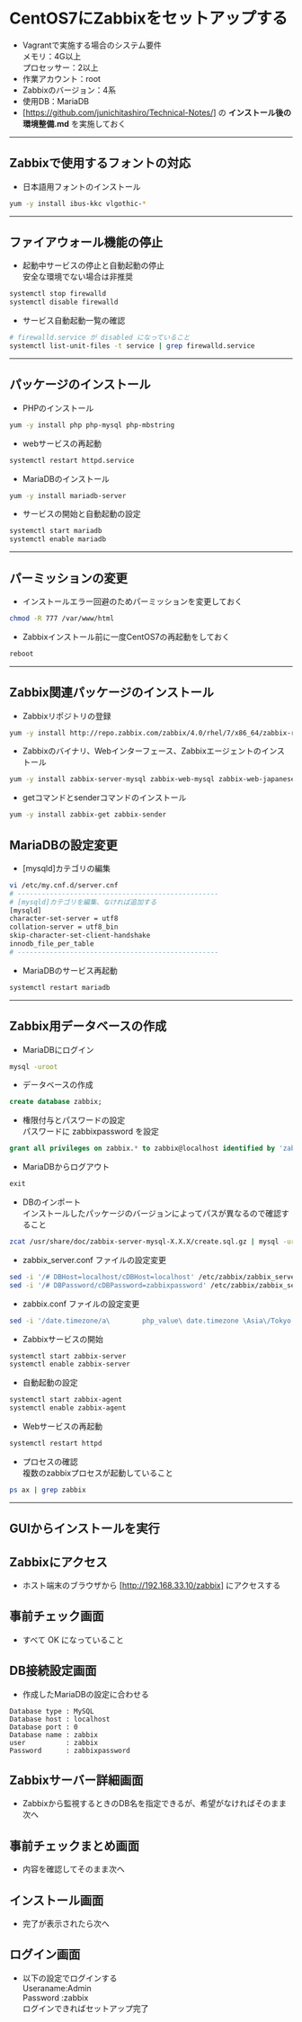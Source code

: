 # CentOS7にZabbixをセットアップする  
* Vagrantで実施する場合のシステム要件  
メモリ：4G以上  
プロセッサー：2以上
* 作業アカウント：root
* Zabbixのバージョン：4系
* 使用DB：MariaDB
* [https://github.com/junichitashiro/Technical-Notes/] の __インストール後の環境整備.md__ を実施しておく

***
## Zabbixで使用するフォントの対応  
* 日本語用フォントのインストール
```bash
yum -y install ibus-kkc vlgothic-*
```

***
## ファイアウォール機能の停止  
* 起動中サービスの停止と自動起動の停止  
安全な環境でない場合は非推奨
```bash
systemctl stop firewalld
systemctl disable firewalld
```

* サービス自動起動一覧の確認
```bash
# firewalld.service が disabled になっていること
systemctl list-unit-files -t service | grep firewalld.service
```

***
## パッケージのインストール  
* PHPのインストール
```bash
yum -y install php php-mysql php-mbstring
```

* webサービスの再起動
```bash
systemctl restart httpd.service
```

* MariaDBのインストール
```bash
yum -y install mariadb-server
```

* サービスの開始と自動起動の設定
```bash
systemctl start mariadb
systemctl enable mariadb
```

***
## パーミッションの変更  
* インストールエラー回避のためパーミッションを変更しておく
```bash
chmod -R 777 /var/www/html
```

* Zabbixインストール前に一度CentOS7の再起動をしておく  
```bash
reboot
```

***
## Zabbix関連パッケージのインストール  
* Zabbixリポジトリの登録
```bash
yum -y install http://repo.zabbix.com/zabbix/4.0/rhel/7/x86_64/zabbix-release-4.0-1.el7.noarch.rpm
```


* Zabbixのバイナリ、Webインターフェース、Zabbixエージェントのインストール
```bash
yum -y install zabbix-server-mysql zabbix-web-mysql zabbix-web-japanese zabbix-agent
```

* getコマンドとsenderコマンドのインストール
```bash
yum -y install zabbix-get zabbix-sender
```

## MariaDBの設定変更  
* [mysqld]カテゴリの編集
```bash
vi /etc/my.cnf.d/server.cnf
# --------------------------------------------------
# [mysqld]カテゴリを編集、なければ追加する
[mysqld]
character-set-server = utf8
collation-server = utf8_bin
skip-character-set-client-handshake
innodb_file_per_table
# --------------------------------------------------
```

* MariaDBのサービス再起動
```bash
systemctl restart mariadb
```

***
## Zabbix用データベースの作成  
* MariaDBにログイン
```bash
mysql -uroot
```

* データベースの作成
```sql
create database zabbix;
```

* 権限付与とパスワードの設定  
パスワードに zabbixpassword を設定
```sql
grant all privileges on zabbix.* to zabbix@localhost identified by 'zabbixpassword';
```
* MariaDBからログアウト
```sql
exit
```

* DBのインポート  
インストールしたパッケージのバージョンによってパスが異なるので確認すること
```bash
zcat /usr/share/doc/zabbix-server-mysql-X.X.X/create.sql.gz | mysql -uroot zabbix
```

* zabbix_server.conf ファイルの設定変更
```bash
sed -i '/# DBHost=localhost/cDBHost=localhost' /etc/zabbix/zabbix_server.conf
sed -i '/# DBPassword/cDBPassword=zabbixpassword' /etc/zabbix/zabbix_server.conf
```

* zabbix.conf ファイルの設定変更
```bash
sed -i '/date.timezone/a\        php_value\ date.timezone \Asia\/Tokyo' /etc/httpd/conf.d/zabbix.conf
```

* Zabbixサービスの開始
```bash
systemctl start zabbix-server
systemctl enable zabbix-server
```

* 自動起動の設定
```bash
systemctl start zabbix-agent
systemctl enable zabbix-agent
```

* Webサービスの再起動
```bash
systemctl restart httpd
```

* プロセスの確認  
複数のzabbixプロセスが起動していること
```bash
ps ax | grep zabbix
```

***
## GUIからインストールを実行  
## Zabbixにアクセス  
* ホスト端末のブラウザから [http://192.168.33.10/zabbix] にアクセスする

## 事前チェック画面  
* すべて OK になっていること

## DB接続設定画面  
* 作成したMariaDBの設定に合わせる
```
Database type : MySQL
Database host : localhost
Database port : 0
Database name : zabbix
user          : zabbix
Password      : zabbixpassword
```

## Zabbixサーバー詳細画面  
* Zabbixから監視するときのDB名を指定できるが、希望がなければそのまま次へ

## 事前チェックまとめ画面  
* 内容を確認してそのまま次へ

## インストール画面  
* 完了が表示されたら次へ

## ログイン画面  
* 以下の設定でログインする  
Useraname:Admin  
Password :zabbix  
ログインできればセットアップ完了  
